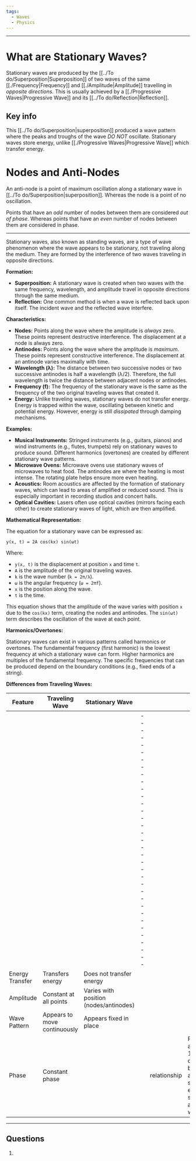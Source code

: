 ```yaml
---
tags:
  - Waves
  - Physics
---
```

---  
  
# What are Stationary Waves?  
  
Stationary waves are produced by the [[../To do/Superposition|Superposition]] of two waves of the same [[./Frequency|Frequency]] and [[./Amplitude|Amplitude]] travelling in *opposite directions*. This is usually achieved by a [[./Progressive Waves|Progressive Wave]] and its [[../To do/Reflection|Reflection]].   
  
  
## Key info  
  
This [[../To do/Superposition|superposition]] produced a wave pattern where the peaks and troughs of the wave *DO NOT* oscillate.  Stationary waves store energy, unlike [[./Progressive Waves|Progressive Wave]] which transfer energy.   
  
# Nodes and Anti-Nodes  
An anti-node is a point of maximum oscillation along a stationary wave in [[../To do/Superposition|superposition]]. Whereas the node is a point of no oscillation.  
  
Points that have an *odd* number of nodes between them are considered *out of phase*. Whereas points that have an *even* number of nodes between them are considered in phase.  
  
***  
  
Stationary waves, also known as standing waves, are a type of wave phenomenon where the wave appears to be stationary, not traveling along the medium. They are formed by the interference of two waves traveling in opposite directions.  
  
**Formation:**  
  
*   **Superposition:**  A stationary wave is created when two waves with the same frequency, wavelength, and amplitude travel in opposite directions through the same medium.  
*   **Reflection:**  One common method is when a wave is reflected back upon itself.  The incident wave and the reflected wave interfere.  
  
**Characteristics:**  
  
*   **Nodes:** Points along the wave where the amplitude is *always* zero.  These points represent destructive interference.  The displacement at a node is always zero.  
*   **Antinodes:** Points along the wave where the amplitude is *maximum*.  These points represent constructive interference.  The displacement at an antinode varies maximally with time.  
*   **Wavelength (λ):** The distance between two successive nodes or two successive antinodes is half a wavelength (λ/2).  Therefore, the full wavelength is twice the distance between adjacent nodes or antinodes.  
*   **Frequency (f):**  The frequency of the stationary wave is the same as the frequency of the two original traveling waves that created it.  
*   **Energy:** Unlike traveling waves, stationary waves do not transfer energy. Energy is trapped within the wave, oscillating between kinetic and potential energy.  However, energy is still *dissipated* through damping mechanisms.  
  
**Examples:**  
  
*   **Musical Instruments:** Stringed instruments (e.g., guitars, pianos) and wind instruments (e.g., flutes, trumpets) rely on stationary waves to produce sound. Different harmonics (overtones) are created by different stationary wave patterns.  
*   **Microwave Ovens:** Microwave ovens use stationary waves of microwaves to heat food. The antinodes are where the heating is most intense.  The rotating plate helps ensure more even heating.  
*   **Acoustics:** Room acoustics are affected by the formation of stationary waves, which can lead to areas of amplified or reduced sound. This is especially important in recording studios and concert halls.  
*   **Optical Cavities:** Lasers often use optical cavities (mirrors facing each other) to create stationary waves of light, which are then amplified.  
  
**Mathematical Representation:**  
  
The equation for a stationary wave can be expressed as:  
  
`y(x, t) = 2A cos(kx) sin(ωt)`  
  
Where:  
  
*   `y(x, t)` is the displacement at position `x` and time `t`.  
*   `A` is the amplitude of the original traveling waves.  
*   `k` is the wave number (`k = 2π/λ`).  
*   `ω` is the angular frequency (`ω = 2πf`).  
*   `x` is the position along the wave.  
*   `t` is the time.  
  
This equation shows that the amplitude of the wave varies with position `x` due to the `cos(kx)` term, creating the nodes and antinodes. The `sin(ωt)` term describes the oscillation of the wave at each point.  
  
**Harmonics/Overtones:**  
  
Stationary waves can exist in various patterns called harmonics or overtones. The fundamental frequency (first harmonic) is the lowest frequency at which a stationary wave can form.  Higher harmonics are multiples of the fundamental frequency. The specific frequencies that can be produced depend on the boundary conditions (e.g., fixed ends of a string).  
  
**Differences from Traveling Waves:**  
  
| Feature         | Traveling Wave               | Stationary Wave                        |                                     |              |                                                                                           |  
| --------------- | ---------------------------- | -------------------------------------- | ----------------------------------- | ------------ | ----------------------------------------------------------------------------------------- |  
|                 |                              |                                        | ----------------------------------- |              |                                                                                           |  
| Energy Transfer | Transfers energy             | Does not transfer energy               |                                     |              |                                                                                           |  
| Amplitude       | Constant at all points       | Varies with position (nodes/antinodes) |                                     |              |                                                                                           |  
| Wave Pattern    | Appears to move continuously | Appears fixed in place                 |                                     |              |                                                                                           |  
| Phase           | Constant phase               |                                        |                                     | relationship | Phase alternates 180 degrees between adjacent segments, each segment is a half wavelength |  
  
***  
## Questions  
1. 
